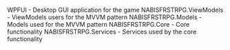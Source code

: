 WPFUI - Desktop GUI application for the game
NABISFRSTRPG.ViewModels - ViewModels users for the MVVM pattern 
NABISFRSTRPG.Models - Models used for the MVVM pattern
NABISFRSTRPG.Core - Core functionality
NABISFRSTRPG.Services - Services used by the core functionality